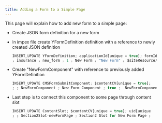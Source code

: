 ```yaml
---
title: Adding a Form to a Simple Page
---
```


This page will explain how to add new form to a simple page:

- Create JSON form definition for a new form
- In impex file create YFormDefinition definition with a reference to newly created JSON definition

    ```typescript
    INSERT_UPDATE YFormDefinition; applicationId[unique = true]; formId[unique = true]; version; title; description; content[translator = de.hybris.    platform.commerceservices.impex.impl.FileLoaderValueTranslator];
    ; insurance ; new_form ; 1 ; New Form ; "New Form" ; $siteResource/forms/new-form.json
    ```

- Create "NewFormComponent" with reference to previously added YFormDefinition

    ```typescript
    INSERT_UPDATE CMSFormSubmitComponent; $contentCV[unique = true];    uid[unique = true]; name; visible; &componentRef; applicationId;   formId
    ; ; NewFormComponent ; New Form Component ; true ;  NewFormComponent ; insurance ; new_form
    ```

- Last step is to connect this component to some page through content slot

    ```typescript
    INSERT_UPDATE ContentSlot; $contentCV[unique = true]; uid[unique    = true]; name; active; cmsComponents(&componentRef);
    ; ; Section2Slot-newFormPage ; Section2 Slot for New Form Page ;    true ; NewFormComponent
    ```
